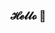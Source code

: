 ### 𝓗𝓮𝓵𝓵𝓸 👋

<!--
**GJScode520/GJScode520** is a ✨ _special_ ✨ repository because its `README.md` (this file) appears on your GitHub profile.

Here are some ideas to get you started:

- 🌱 I’m currently learning: Javascript, but in this semester I will be learning Java and SQL
- 👯 I’m looking to collaborate: on anything cool
- 💬 Ask me about: anything business related I love talking about business
- ⚡ Fun fact: I want to masters in human-centered computing
